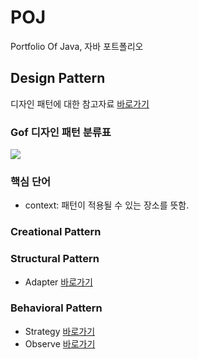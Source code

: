 # POJ
 Portfolio Of Java, 자바 포트폴리오

## Design Pattern

디자인 패턴에 대한 참고자료 <a href="https://gmlwjd9405.github.io/2018/07/06/design-pattern.html" target="_blank">바로가기</a>

### Gof 디자인 패턴 분류표
<img src="https://miro.medium.com/max/640/0*LDnwNiY6CBEs275n.png"/>

### 핵심 단어
* context: 패턴이 적용될 수 있는 장소를 뜻함.

### Creational Pattern

### Structural Pattern
* Adapter <a href="https://github.com/welcomehyunseo/POJ/tree/master/Design%20Pattern/Sturctural/Adapter">바로가기</a>

### Behavioral Pattern
* Strategy <a href="https://github.com/welcomehyunseo/POJ/tree/master/Design%20Pattern/Behavioral/Strategy">바로가기</a>
* Observe <a href="https://github.com/welcomehyunseo/POJ/tree/master/Design%20Pattern/Behavioral/Observe">바로가기</a>

